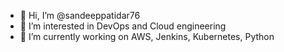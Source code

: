 - 👋 Hi, I’m @sandeeppatidar76
- 👀 I’m interested in DevOps and Cloud engineering
- 🌱 I’m currently working on AWS, Jenkins, Kubernetes, Python

<!---
sandeeppatidar76/sandeeppatidar76 is a ✨ special ✨ repository because its `README.md` (this file) appears on your GitHub profile.
You can click the Preview link to take a look at your changes.
--->

